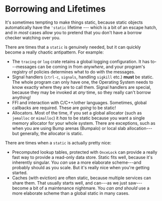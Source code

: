 # Borrowing and Lifetimes

It's sometimes tempting to make things static, because static objects automatically have the `'static` lifetime --- which is a bit of an escape hatch, and in *most* cases allow you to pretend that you don't have a borrow checker watching over you.

There are times that a `static` is genuinely needed, but it can quickly become a really chaotic antipattern. For example:

* The `tracing` or `log` crate retains a global logging configuration. It has to---messages can be coming in from *anywhere*, and your program's registry of policies determines what to do with the messages.
* Signal handlers (`ctrl-c`, `signals`, handling `sigkill` etc.) **must** be static. The whole program can only have one, the Operating System needs to know exactly where they are to call them. Signal handlers are special, because they may be invoked at *any* time, so they really can't borrow anything!
* FFI and interaction with C/C++/other languages. Sometimes, global callbacks are required. These are *going* to be static!
* Allocators. Most of the time, if you set a global allocator (such as `jemalloc` or `mimalloc`) it *has* to be static because you want a single memory allocator for your whole system. There are exceptions, such as when you are using Bump arenas (Bumpalo) or local slab allocation---but generally, the allocator is static.

There are times when a `static` is actually pretty nice:

* Precomputed lookup tables, protected with `OnceLock` can provide a really fast way to provide a read-only data store. Static fits well, because it's inherently singular. You *can* use a more elaborate scheme---and probably should as you scale. But it's really nice when you're getting started.
* Caches (with eviction) are often static, because multiple services can share them. That usually starts well, and can---as we just saw---become a bit of a maintenance nightmare. You *can and should* use a more elaborate scheme than a global static in many cases.
